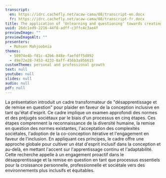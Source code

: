 ```yaml
---
transcript:
  en: https://idrc.cachefly.net/acaw-cama/08/transcript-en.docx
  fr: https://idrc.cachefly.net/acaw-cama/08/transcript-fr.docx
title: The application of 'Unlearning and questioning' towards creating and ID mindset
uuid: 26dc1ed9-2216-44f8-adff-c3ffc4c3ae4f
previewImage: ""
previewImageAlt: ""
presenters:
  - Mohsen Mahjoobnia
themes:
  - 50974e4b-f81c-42b6-848e-faefdff5d892
  - 49e72e28-7453-4233-8aff-456b3a956615
customTheme: personal and professional growth
text: null
youtube: null
slides: null
audio: null
pdf: null
---
```

La présentation introduit un cadre transformateur de "désapprentissage et de remise en question" pour plaider en faveur de la conception inclusive en tant qu'état d'esprit. Ce cadre implique un examen approfondi des normes et des préjugés sociétaux par le biais d'un processus en cinq étapes. Ces étapes comprennent la reconnaissance de la diversité humaine, la remise en question des normes existantes, l'acceptation des complexités sociétales, l'adoption de la co-conception itérative et l'engagement en faveur de l'inclusion. En appliquant ces principes, le cadre offre une approche globale pour cultiver un état d'esprit inclusif dans la conception et au-delà, en mettant l'accent sur l'apprentissage continu et l'adaptabilité. Cette recherche appelle à un engagement proactif dans le désapprentissage et la remise en question en tant que processus essentiels pour la croissance personnelle, professionnelle et sociétale vers des environnements plus inclusifs et équitables.
